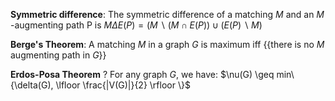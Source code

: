 **Symmetric difference**: The symmetric difference of a matching $M$ and an $M$ -augmenting path P is 
$M \Delta E(P) = (M \backslash (M \cap E(P)) \cup (E(P) \backslash M)$

**Berge's Theorem**: A matching $M$ in a graph $G$ is maximum iff {{there is no $M$ augmenting path in $G$}}

**Erdos-Posa Theorem**
?
For any graph $G$, we have:
$\nu(G) \geq min\{\delta(G), \lfloor \frac{|V(G)|}{2} \rfloor \}$


